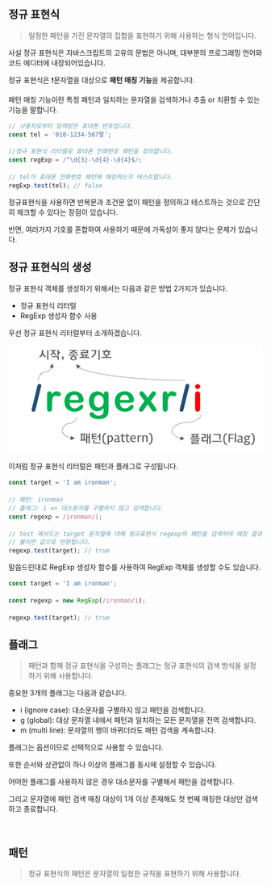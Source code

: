 ## 정규 표현식

> 일정한 패턴을 가진 문자열의 집합을 표현하기 위해 사용하는 형식 언어입니다.

사실 정규 표현식은 자바스크립트의 고유의 문법은 아니며, 대부분의 프로그래밍 언어와 코드 에디터에 내장되어있습니다.

정규 표현식은 ❗️문자열을 대상으로 **패턴 매칭 기능**을 제공합니다.

패턴 매칭 기능이란 특정 패턴과 일치하는 문자열을 검색하거나 추출 or 치환할 수 있는 기능을 말합니다.

```js
// 사용자로부터 입력받은 휴대폰 번호입니다.
const tel = '010-1234-567팔';

//정규 표현식 리터럴로 휴대폰 전화번호 패턴을 정의합니다.
const regExp = /^\d{3}-\d{4}-\d{4}$/;

// tel이 휴대폰 전화번호 패턴에 매칭하는지 테스트합니다.
regExp.test(tel); // false
```

정규표현식을 사용하면 반복문과 조건문 없이 패턴을 정의하고 테스트하는 것으로 간단히 체크할 수 있다는 장점이 있습니다.

반면, 여러가지 기호를 혼합하여 사용하기 때문에 가독성이 좋지 않다는 문제가 있습니다.

## 정규 표현식의 생성

정규 표현식 객체를 생성하기 위해서는 다음과 같은 방법 2가지가 있습니다.

-   정규 표현식 리터럴
-   RegExp 생성자 함수 사용

우선 정규 표현식 리터럴부터 소개하겠습니다.

<img src="../img/chapter31/regexp.png">

이처럼 정규 표현식 리터럴은 패턴과 플래그로 구성됩니다.

```js
const target = 'I am ironman';

// 패턴: ironman
// 플래그: i => 대소문자를 구별하지 않고 검색합니다.
const regexp = /ironman/i;

// test 메서드는 target 문자열에 대해 정규표현식 regexp의 패턴을 검색하여 매칭 결과를
// 불리언 값으로 반환합니다.
regexp.test(target); // true
```

말씀드린대로 RegExp 생성자 함수를 사용하여 RegExp 객체를 생성할 수도 있습니다.

```js
const target = 'I am ironman';

const regexp = new RegExp(/ironman/i);

regexp.test(target); // true
```

## 플래그

> 패턴과 함께 정규 표현식을 구성하는 플래그는 정규 표현식의 검색 방식을 설정하기 위해 사용합니다.

중요한 3개의 플래그는 다음과 같습니다.

-   i (ignore case): 대소문자를 구별하지 않고 패턴을 검색합니다.
-   g (global): 대상 문자열 내에서 패턴과 일치하는 모든 문자열을 전역 검색합니다.
-   m (multi line): 문자열의 행이 바뀌더라도 패턴 검색을 계속합니다.

플래그는 옵션이므로 선택적으로 사용할 수 있습니다.

또한 순서와 상관없이 하나 이상의 플래그를 동시에 설정할 수 있습니다.

어떠한 플래그를 사용하지 않은 경우 대소문자를 구별해서 패턴을 검색합니다.

그리고 문자열에 패턴 검색 매칭 대상이 1개 이상 존재해도 첫 번째 매칭한 대상만 검색하고 종료합니다.

<br>

## 패턴

> 정규 표현식의 패턴은 문자열의 일정한 규칙을 표현하기 위해 사용합니다.
